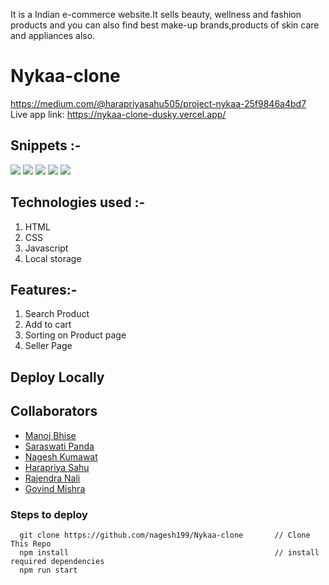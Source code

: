 It is a Indian e-commerce website.It sells beauty, wellness and fashion products and you can also find best make-up brands,products of skin care and appliances also.
# Nykaa-clone
https://medium.com/@harapriyasahu505/project-nykaa-25f9846a4bd7
Live app link: https://nykaa-clone-dusky.vercel.app/


## Snippets :-
<img src="https://miro.medium.com/max/875/1*0gTc8lbdAByOo3OSXrpNFA.png"/>
<img src="https://miro.medium.com/max/875/1*wy5LjI5e7bZx9VRyGwR_Nw.png"/>
<img src="https://miro.medium.com/max/875/1*lfCr5HcLdi8ggarsEN7pvA.png"/>
<img src="https://miro.medium.com/max/875/1*8PSrvnts-_JjZe4C1PhEZw.png"/>
<img src="https://miro.medium.com/max/875/1*yDM6ofilXSGeiHV-OLgc5A.png"/>

## Technologies used :-
1) HTML
2) CSS
3) Javascript
4) Local storage

## Features:-

1) Search Product
2) Add to cart
3) Sorting on Product page
4) Seller Page


## Deploy Locally

## Collaborators
* [Manoj Bhise](https://github.com/manojbhise)
* [Saraswati Panda](https://github.com/Saraswati121)
* [Nagesh Kumawat](https://github.com/nagesh199)
* [Harapriya Sahu](https://github.com/Harapriyasahu)
* [Rajendra Nali](https://github.com/rajendranali)
* [Govind Mishra](https://github.com/gov6184)

### Steps to deploy
```
  git clone https://github.com/nagesh199/Nykaa-clone       // Clone This Repo
  npm install                                              // install required dependencies
  npm run start  
  
  

